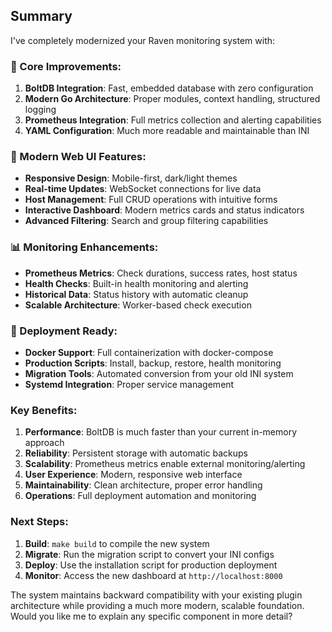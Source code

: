 ## Summary

I've completely modernized your Raven monitoring system with:

### **🔧 Core Improvements:**

1. **BoltDB Integration**: Fast, embedded database with zero configuration
2. **Modern Go Architecture**: Proper modules, context handling, structured logging
3. **Prometheus Integration**: Full metrics collection and alerting capabilities
4. **YAML Configuration**: Much more readable and maintainable than INI

### **🎨 Modern Web UI Features:**

- **Responsive Design**: Mobile-first, dark/light themes
- **Real-time Updates**: WebSocket connections for live data
- **Host Management**: Full CRUD operations with intuitive forms
- **Interactive Dashboard**: Modern metrics cards and status indicators
- **Advanced Filtering**: Search and group filtering capabilities

### **📊 Monitoring Enhancements:**

- **Prometheus Metrics**: Check durations, success rates, host status
- **Health Checks**: Built-in health monitoring and alerting
- **Historical Data**: Status history with automatic cleanup
- **Scalable Architecture**: Worker-based check execution

### **🚀 Deployment Ready:**

- **Docker Support**: Full containerization with docker-compose
- **Production Scripts**: Install, backup, restore, health monitoring
- **Migration Tools**: Automated conversion from your old INI system
- **Systemd Integration**: Proper service management

### **Key Benefits:**

1. **Performance**: BoltDB is much faster than your current in-memory approach
2. **Reliability**: Persistent storage with automatic backups
3. **Scalability**: Prometheus metrics enable external monitoring/alerting
4. **User Experience**: Modern, responsive web interface
5. **Maintainability**: Clean architecture, proper error handling
6. **Operations**: Full deployment automation and monitoring

### **Next Steps:**

1. **Build**: `make build` to compile the new system
2. **Migrate**: Run the migration script to convert your INI configs
3. **Deploy**: Use the installation script for production deployment
4. **Monitor**: Access the new dashboard at `http://localhost:8000`

The system maintains backward compatibility with your existing plugin architecture while providing a much more modern, scalable foundation. Would you like me to explain any specific component in more detail?
